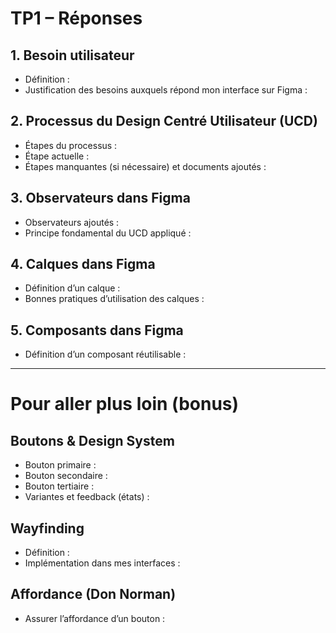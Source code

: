 # TP1 – Réponses

## 1. Besoin utilisateur
- Définition :
- Justification des besoins auxquels répond mon interface sur Figma :

## 2. Processus du Design Centré Utilisateur (UCD)
- Étapes du processus :
- Étape actuelle :
- Étapes manquantes (si nécessaire) et documents ajoutés :

## 3. Observateurs dans Figma
- Observateurs ajoutés :
- Principe fondamental du UCD appliqué :

## 4. Calques dans Figma
- Définition d’un calque :
- Bonnes pratiques d’utilisation des calques :

## 5. Composants dans Figma
- Définition d’un composant réutilisable :

---

# Pour aller plus loin (bonus)

## Boutons & Design System
- Bouton primaire :
- Bouton secondaire :
- Bouton tertiaire :
- Variantes et feedback (états) :

## Wayfinding
- Définition :
- Implémentation dans mes interfaces :

## Affordance (Don Norman)
- Assurer l’affordance d’un bouton :
